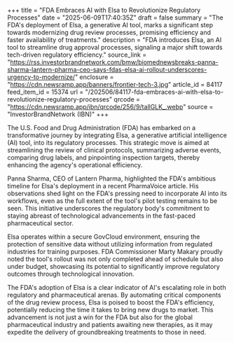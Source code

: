 +++
title = "FDA Embraces AI with Elsa to Revolutionize Regulatory Processes"
date = "2025-06-09T17:40:35Z"
draft = false
summary = "The FDA's deployment of Elsa, a generative AI tool, marks a significant step towards modernizing drug review processes, promising efficiency and faster availability of treatments."
description = "FDA introduces Elsa, an AI tool to streamline drug approval processes, signaling a major shift towards tech-driven regulatory efficiency."
source_link = "https://rss.investorbrandnetwork.com/bmw/biomednewsbreaks-panna-sharma-lantern-pharma-ceo-says-fdas-elsa-ai-rollout-underscores-urgency-to-modernize/"
enclosure = "https://cdn.newsramp.app/banners/frontier-tech-3.jpg"
article_id = 84117
feed_item_id = 15374
url = "/202506/84117-fda-embraces-ai-with-elsa-to-revolutionize-regulatory-processes"
qrcode = "https://cdn.newsramp.app/ibn/qrcode/256/9/tallGLK_.webp"
source = "InvestorBrandNetwork (IBN)"
+++

<p>The U.S. Food and Drug Administration (FDA) has embarked on a transformative journey by integrating Elsa, a generative artificial intelligence (AI) tool, into its regulatory processes. This strategic move is aimed at streamlining the review of clinical protocols, summarizing adverse events, comparing drug labels, and pinpointing inspection targets, thereby enhancing the agency's operational efficiency.</p><p>Panna Sharma, CEO of Lantern Pharma, highlighted the FDA's ambitious timeline for Elsa's deployment in a recent PharmaVoice article. His observations shed light on the FDA's pressing need to incorporate AI into its workflows, even as the full extent of the tool's pilot testing remains to be seen. This initiative underscores the regulatory body's commitment to staying abreast of technological advancements in the fast-paced pharmaceutical sector.</p><p>Elsa operates within a secure GovCloud environment, ensuring the protection of sensitive data without utilizing information from regulated industries for training purposes. FDA Commissioner Marty Makary proudly noted the tool's rollout was not only completed ahead of schedule but also under budget, showcasing its potential to significantly improve regulatory outcomes through technological innovation.</p><p>The FDA's adoption of Elsa is a clear indicator of AI's escalating role in both regulatory and pharmaceutical arenas. By automating critical components of the drug review process, Elsa is poised to boost the FDA's efficiency, potentially reducing the time it takes to bring new drugs to market. This advancement is not just a win for the FDA but also for the global pharmaceutical industry and patients awaiting new therapies, as it may expedite the delivery of groundbreaking treatments to those in need.</p>